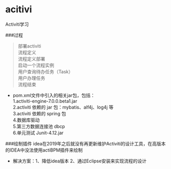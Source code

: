 # acitivi
Activiti学习

###过程
> 部署activiti  
> 流程定义  
> 流程定义部署  
> 启动一个流程实例  
> 用户查询待办任务（Task）  
> 用户办理任务  
> 流程结束

- pom.xml文件中引入的相关jar包，包括：  
  1.activiti-engine-7.0.0.beta1.jar  
  2.activiti 依赖的 jar 包：mybatis、alf4j、log4j 等  
  3.activiti 依赖的 spring 包  
  4.数据库驱动  
  5.第三方数据连接池 dbcp  
  6.单元测试 Junit-4.12.jar

###绘制插件
idea在2019年之后就没有再更新维护Activiti的设计工具，在高版本的IDEA中没法使用actiBPM插件来绘制  
- 解决方案：1、降低idea版本 2、通过Eclipse安装来实现流程的设计